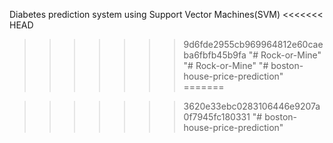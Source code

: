 
Diabetes prediction system using Support Vector Machines(SVM)
<<<<<<< HEAD
>>>>>>> 9d6fde2955cb969964812e60caeba6fbfb45b9fa
"# Rock-or-Mine" 
"# Rock-or-Mine" 
"# boston-house-price-prediction" 
=======

>>>>>>> 3620e33ebc0283106446e9207a0f7945fc180331
"# boston-house-price-prediction" 

